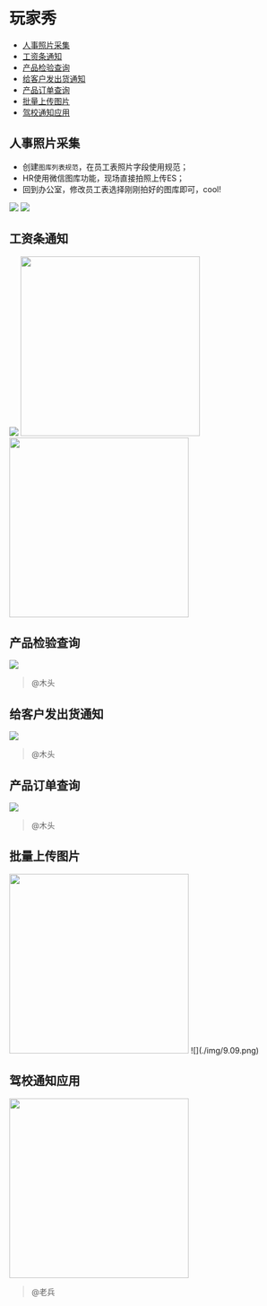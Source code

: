 # 玩家秀
* [人事照片采集](#人事照片采集)
* [工资条通知](#工资条通知)
* [产品检验查询](#产品检验查询)
* [给客户发出货通知](#给客户发出货通知)
* [产品订单查询](#产品订单查询)
* [批量上传图片](#批量上传图片)
* [驾校通知应用](#驾校通知应用)

## 人事照片采集
* 创建`图库列表规范`，在员工表照片字段使用规范；
* HR使用微信图库功能，现场直接拍照上传ES；
* 回到办公室，修改员工表选择刚刚拍好的图库即可，cool!

![](./img/9.01.jpg)
![](./img/9.02.jpg)

## 工资条通知
![](./img/9.04.png)
<img src="./img/9.05.jpg" width="320">
<img src="./img/9.06.jpg" width="320">

## 产品检验查询
![](./img/9.03.png)

> @木头

## 给客户发出货通知
![](./img/9.13.png)

> @木头

## 产品订单查询
![](./img/9.07.jpg)

> @木头

## 批量上传图片
<img src="./img/9.08.jpg" width="320">
![](./img/9.09.png)

## 驾校通知应用
<img src="./img/9.10.jpg" width="320">

> @老兵